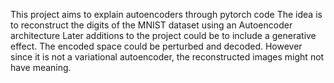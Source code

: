 This project aims to explain autoencoders through pytorch code
The idea is to reconstruct the digits of the MNIST dataset using an Autoencoder architecture
Later additions to the project could be to include a generative effect.
The encoded space could be perturbed and decoded.
However since it is not a variational autoencoder, the reconstructed images might not have meaning.
